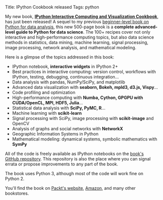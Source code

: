 Title: IPython Cookbook released
Tags: python

My new book, [**IPython Interactive Computing and Visualization Cookbook**](http://ipython-books.github.io), has just been released! A sequel to my previous [beginner-level book on Python for data analysis](http://ipython.rossant.net), this new 500-page book is a **complete advanced-level guide to Python for data science**. The 100+ recipes cover not only interactive and high-performance computing topics, but also data science methods in statistics, data mining, machine learning, signal processing, image processing, network analysis, and mathematical modeling.

<!-- PELICAN_END_SUMMARY -->

Here is a glimpse of the topics addressed in this book: 

* IPython notebook, **interactive widgets** in IPython 2+
* Best practices in interactive computing: version control, workflows with IPython, testing, debugging, continuous integration...
* Data analysis with pandas, NumPy/SciPy, and matplotlib
* Advanced data visualization with **seaborn, Bokeh, mpld3, d3.js, Vispy**...
* Code profiling and optimization
* High-performance computing with **Numba, Cython, GPGPU with CUDA/OpenCL, MPI, HDF5, Julia**...
* Statistical data analysis with **SciPy, PyMC, R**...
* Machine learning with **scikit-learn**
* Signal processing with SciPy, image processing with **scikit-image** and OpenCV
* Analysis of graphs and social networks with **NetworkX**
* Geographic Information Systems in Python
* Mathematical modeling: dynamical systems, symbolic mathematics with **SymPy**

All of the code is freely available as IPython notebooks on the [book's GitHub repository](https://github.com/ipython-books/cookbook-code). This repository is also the place where you can signal errata or propose improvements to any part of the book.

The book uses Python 3, although most of the code will work fine on Python 2.

You'll find the book on [Packt's website](https://www.packtpub.com/big-data-and-business-intelligence/ipython-interactive-computing-and-visualization-cookbook), [Amazon](http://www.amazon.com/IPython-Interactive-Computing-Visualization-Cookbook/dp/1783284811/ref=sr_1_1?s=books&ie=UTF8&qid=1410688253&sr=1-1), and many other bookstores.
